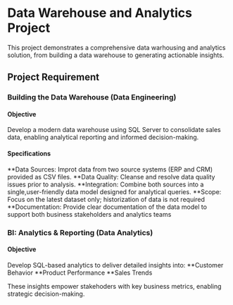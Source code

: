 # Data Warehouse and Analytics Project

This project demonstrates a comprehensive data warhousing and analytics solution, from building a data warehouse to generating actionable insights.

## Project Requirement

### Building the Data Warehouse (Data Engineering)
#### Objective
Develop a modern data warehouse using SQL Server to consolidate sales data, enabling analytical reporting and informed decision-making.
#### Specifications
  **Data Sources: Improt data from two source systems (ERP and CRM) provided as CSV files.
  **Data Quality: Cleanse and resolve data quality issues prior to analysis.
  **Integration: Combine both sources into a single,user-friendly data model designed for analytical queries.
  **Scope: Focus on the latest dataset only; historization of data is not required
  **Documentation: Provide clear documentation of the data model to support both business stakeholders and analytics teams

### BI: Analytics & Reporting (Data Analytics)
#### Objective
Develop SQL-based analytics to deliver detailed insights into:
  **Customer Behavior
  **Product Performance
  **Sales Trends


These insights empower stakehoders with key business metrics, enabling strategic decision-making.

